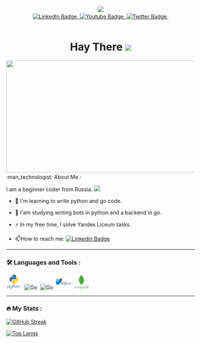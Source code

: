 <div id="header" align="center">
  <img src="https://media.tenor.com/Dc8nFwst79AAAAAi/kek-angry.gif" width="100"/>
</div>

<div id="badges", align="center">
  <a href="https://vk.com/cocok_tvoego_kota">
  <img src="https://img.shields.io/badge/VKontakte-blue?style=for-the-badge&logo=VK&logoColor=white" alt="LinkedIn Badge"/>&nbsp;
  </a>
  <a href="https://www.youtube.com/@soulless_mvp">
  <img src="https://img.shields.io/badge/YouTube-red?style=for-the-badge&logo=youtube&logoColor=white" alt="Youtube Badge"/>&nbsp;
  </a>
  <a href="https://t.me/zxc_rootkit">
  <img src="https://img.shields.io/badge/Telegram-blue?style=for-the-badge&logo=telegram&logoColor=white" alt="Twitter Badge"/>&nbsp;
  </a>
</div>

<div id="views" align="center">
<img src="https://komarev.com/ghpvc/?username=RootKit41337&style=flat-square&color=blue" alt=""/>
  <h1>
  Hay There
  <img src="https://media.giphy.com/media/hvRJCLFzcasrR4ia7z/giphy.gif" width="30px"/>
</h1>
</div>

<div align="center">
  <img src="https://steamuserimages-a.akamaihd.net/ugc/877499696241909143/2910CA663B9FF0A5A4BBDDE5168C4B62AC6A5C8E/?imw=512&amp;imh=288&amp;ima=fit&amp;impolicy=Letterbox&amp;imcolor=%23000000&amp;letterbox=true" width="600" height="300"/>
</div>
:man_technologist: About Me :

I am a beginner coder from Russia. <img src="https://media.giphy.com/media/WUlplcMpOCEmTGBtBW/giphy.gif" width="30"> 

- :telescope: I'm learning to write python and go code.

- :seedling:  I'am studying writing bots in python and a backend in go.

- :zap: In my free time, I solve Yandex Liceum tasks.

- :mailbox:How to reach me: [![Linkedin Badge](https://img.shields.io/badge/Telegram-blue?style=for-the-badge&logo=telegram&logoColor=white)](https://t.me/zxc_rootkit)

---

### :hammer_and_wrench: Languages and Tools :

<div>
  <img src="https://github.com/devicons/devicon/blob/master/icons/python/python-original-wordmark.svg" title="Python" alt="Python" width="40" height="40"/>&nbsp;
  <img src="https://cdn.icon-icons.com/icons2/2699/PNG/512/golang_official_logo_icon_169092.png" title="Python" alt="Go" width="40" height="40"/>&nbsp;
  <img src="https://github.com/rfyiamcool/golang_logo/blob/master/svg/golang_1.svg" title="Python" alt="Go" width="40" height="40"/>&nbsp;
  <img src="https://github.com/devicons/devicon/blob/master/icons/sqlite/sqlite-original-wordmark.svg" title="Python" alt="Go" width="40" height="40"/>&nbsp;
  <img src="https://github.com/devicons/devicon/blob/master/icons/mongodb/mongodb-plain-wordmark.svg" title="Python" alt="Go" width="40" height="40"/>&nbsp;
</div>

---

### :fire: My Stats :

[![GitHub Streak](http://github-readme-streak-stats.herokuapp.com?user=RootKit41337&theme=dark&background=000000)](https://git.io/streak-stats)

[![Top Langs](https://github-readme-stats.vercel.app/api/top-langs/?username=RootKit41337&layout=compact&theme=vision-friendly-dark)](https://github.com/anuraghazra/github-readme-stats)


